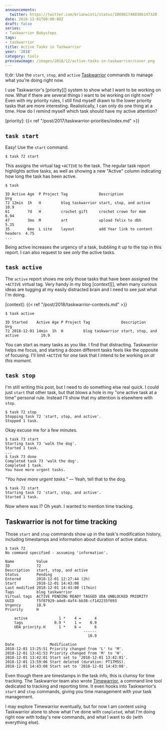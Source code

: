 ```yaml
---
announcements:
  twitter: https://twitter.com/brianwisti/status/1069017480306147328
date: 2018-12-01T00:00:00Z
draft: false
series:
- Taskwarrior Babysteps
tags:
- taskwarrior
title: Active Tasks in Taskwarrior
year: '2018'
category: tools
previewimage: /images/2018/12/active-tasks-in-taskwarrior/cover.png
---
```


tl;dr: Use the `start`, `stop`, and `active` [Taskwarrior][] commands to manage what you're doing right now.

[Taskwarrior]: https://taskwarrior.org/
<!-- TEASER_END -->

I use Taskwarrior's [priority][] system to show what I want to be working on now. What if there are
several things I want to be working on right now? Even with my priority rules, I still find myself drawn to
the lower priority tasks that are more interesting. Realistically, I can only do one thing at a time. How do I
remind myself which task should have my active attention?

[priority]: {{< ref "/post/2017/taskwarrior-priorities/index.md" >}}

## `task start`

Easy! Use the `start` command.

    $ task 72 start

This assigns the virtual tag `+ACTIVE` to the task. The regular task report highlights active tasks, as well
as showing a new "Active" column indicating how long the task has been active.

    $ task

    ID Active Age  P Project Tag              Description                       Urg
    72 12min  1h   H         blog taskwarrior start, stop, and active           10.9
    61        7d   H         crochet gift     crochet crown for mom             6.94
    47        3mo  M         art              upload felix to dbh               5.35
    35        6mo  L site    layout           add Year link to content headers  4.75
    ...

Being active increases the urgency of a task, bubbling it up to the top in this report. I can also request to
see *only* the active tasks.

## `task active`

The `active` report shows me only those tasks that have been assigned the `+ACTIVE` virtual tag. Very handy in
my blog [context][], when many curious ideas are tugging at my easily distracted brain and I need to see just what
I'm doing.

[context]: {{< ref "/post/2018/taskwarrior-contexts.md" >}}

    $ task active

    ID Started    Active Age P Project Tag              Description                      Urg
    72 2018-12-01 14min  1h  H         blog taskwarrior start, stop, and active          10.9

You can start as many tasks as you like. I find that distracting. Taskwarrior helps me focus, and starting a
dozen different tasks feels like the opposite of focusing. I'll limit `+ACTIVE` for *one* task that I intend to
be working on *at this moment*.

## `task stop`

I'm still writing this post, but I need to do something else real quick. I could just `start` that other task,
but that blows a hole in my "one active task at a time" personal rule. Instead I'll show that my attention is
elsewhere with `stop`.

    $ task 72 stop
    Stopping task 72 'start, stop, and active'.
    Stopped 1 task.

Okay excuse me for a few minutes.

    $ task 73 start
    Starting task 73 'walk the dog'.
    Started 1 task.
    ...
    $ task 73 done
    Completed task 73 'walk the dog'.
    Completed 1 task.
    You have more urgent tasks.

*"You have more urgent tasks."* — Yeah, tell that to the dog.

    $ task 72 start
    Starting task 72 'start, stop, and active'.
    Started 1 task.

Now where was I? Oh yeah. I wanted to mention time tracking.

## Taskwarrior is not for time tracking

Those `start` and `stop` commands show up in the task's modification history, including timestamps and
information about duration of active status.

    $ task 72
    No command specified - assuming 'information'.

    Name          Value
    ID            72
    Description   start, stop, and active
    Status        Pending
    Entered       2018-12-01 12:27:44 (2h)
    Start         2018-12-01 14:43:08
    Last modified 2018-12-01 14:43:08 (17min)
    Tags          blog taskwarrior
    Virtual tags  ACTIVE PENDING READY TAGGED UDA UNBLOCKED PRIORITY
    UUID          f5f87929-a4e8-4af4-bb38-cf142235f693
    Urgency       10.9
    Priority      H

        active              1 *    4 =      4
        tags              0.9 *    1 =    0.9
        UDA priority.H      1 *    6 =      6
                                       ------
                                         10.9

    Date                Modification
    2018-12-01 13:25:51 Priority changed from 'L' to 'M'.
    2018-12-01 13:41:53 Priority changed from 'M' to 'H'.
    2018-12-01 13:42:01 Start set to '2018-12-01 13:42:01'.
    2018-12-01 13:59:06 Start deleted (duration: PT17M5S).
    2018-12-01 14:43:08 Start set to '2018-12-01 14:43:08'.

Even though there are timestamps in the task info, this is clumsy for time tracking. The Taskwarrior team also
wrote [Timewarrior][], a command line tool dedicated to tracking and reporting time. It even hooks into
Taskwarrior's `start` and `stop` commands, giving you time management with your task management.

I may explore Timewarrior eventually, but for now I am content using Taskwarrior alone to show what I've done
with `completed`, what I'm doing right now with today's new commands, and what I want to do (with everything
else).

[Timewarrior]: https://taskwarrior.org/docs/timewarrior

